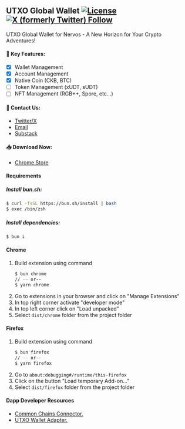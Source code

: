 ## UTXO Global Wallet [![License](https://img.shields.io/badge/License-Apache_2.0-blue.svg)](https://opensource.org/licenses/Apache-2.0) [![X (formerly Twitter) Follow](https://img.shields.io/twitter/follow/UTXOGlobal)](https://x.com/UTXOGlobal)

[license]: https://opensource.org/licenses/MIT
[license-badge]: https://img.shields.io/badge/License-MIT-blue.svg

UTXO Global Wallet for Nervos - A New Horizon for Your Crypto Adventures!

#### 🌸 Key Features:
- [x] Wallet Management
- [x] Account Management
- [x] Native Coin (CKB, BTC)
- [ ] Token Management (xUDT, sUDT)
- [ ] NFT Management (RGB++, Spore, etc...)

#### 🌟 Contact Us:
- [Twitter/X](https://x.com/UTXOGlobal)
- [Email](mailto:contact@utxo.global)
- [Substack](https://utxoglobal.substack.com)


#### 📥 Download Now:

- [Chrome Store](https://chrome.google.com/webstore/detail/lnamkkidoonpeknminiadpgjiofpdmle)

#### Requirements

##### Install bun.sh:

```bash
$ curl -fsSL https://bun.sh/install | bash
$ exec /bin/zsh 
```

##### Install dependencies:
```bash
$ bun i
```

#### Chrome

1. Build extension using command
    ```bash
    $ bun chrome
    // -- or--
    $ yarn chrome
    ```
2. Go to extensions in your browser and click on "Manage Extensions"
3. In top right corner activate "developer mode"
4. In top left corner click on  "Load unpacked"
5. Select `dist/chrome` folder from the project folder

#### Firefox

1. Build extension using command
    ```bash
    $ bun firefox
    // -- or--
    $ yarn firefox
    ```
2. Go to `about:debugging#/runtime/this-firefox`
3. Click on the button "Load temporary Add-on..."
4. Select `dist/firefox` folder from the project folder

#### Dapp Developer Resources

- [Common Chains Connector.](https://github.com/ckb-ecofund/ccc)
- [UTXO Wallet Adapter.](https://github.com/UTXO-Global/utxo-wallet-adapter)

